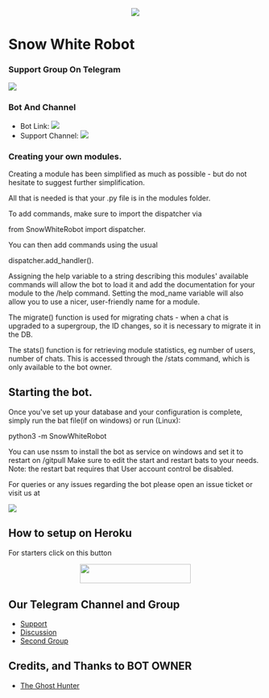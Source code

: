 <p align="center">
  <img src="https://telegra.ph/file/701d8f34a35df3fb95524.jpg">
</p>

# Snow White Robot

### Support Group On Telegram
<p align="left">
<a href="https://t.me/snow_white_support" alt="Telegram!"> <img src="https://aleen42.github.io/badges/src/telegram.svg" /> </a>

### Bot And Channel 
* Bot Link:  <a href="http://t.me/SnowWhiteRoBot" alt="SnowWhiteRoBot"> <img src="https://img.shields.io/badge/%F0%9F%A4%96%20-snowwhitrerobot-blue" /> </a>
* Support Channel: <a  href="https://t.me/robot_snow_white" alt="Help Centre Logs"> <img  src="https://img.shields.io/badge/%F0%9F%92%A1-snowwhite%20Log%20Channel-9cf" /> </a>

### Creating your own modules.

Creating a module has been simplified as much as possible - but do not hesitate to suggest further simplification.

All that is needed is that your .py file is in the modules folder.

To add commands, make sure to import the dispatcher via

from SnowWhiteRobot import dispatcher.

You can then add commands using the usual

dispatcher.add_handler().

Assigning the help variable to a string describing this modules' available
commands will allow the bot to load it and add the documentation for
your module to the /help command. Setting the mod_name variable will also allow you to use a nicer, user-friendly name for a module.

The migrate() function is used for migrating chats - when a chat is upgraded to a supergroup, the ID changes, so 
it is necessary to migrate it in the DB.

The stats() function is for retrieving module statistics, eg number of users, number of chats. This is accessed 
through the /stats command, which is only available to the bot owner.

## Starting the bot.

Once you've set up your database and your configuration is complete, simply run the bat file(if on windows) or run (Linux):

python3 -m SnowWhiteRobot

You can use nssm to install the bot as service on windows and set it to restart on /gitpull 
Make sure to edit the start and restart bats to your needs. 
Note: the restart bat requires that User account control be disabled.

For queries or any issues regarding the bot please open an issue ticket or visit us at <p align="left">
<a href="https://t.me/snow_white_support" alt="Telegram!"> <img src="https://aleen42.github.io/badges/src/telegram.svg" /> </a>

## How to setup on Heroku 
For starters click on this button 

<p align="center"><a href="https://heroku.com/deploy?template=https://github.com/HuntingBots/SnowWhiteRobot"> <img src="https://img.shields.io/badge/Deploy%20To%20Heroku-black?style=for-the-badge&logo=heroku" width="220" height="38.45"/></a></p>


## Our Telegram Channel and Group

* [Support](https://telegram.dog/snow_white_support)
* [Discussion](https://telegram.dog/helpcentrebot1)
* [Second Group](https://telegram.dog/fire_world_entertainment)

## Credits, and Thanks to BOT OWNER
* [The Ghost Hunter](https://telegram.dog/The_Ghost_Hunter)
